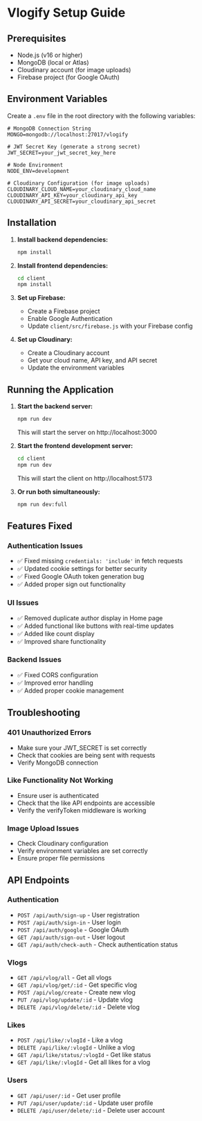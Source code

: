 # Vlogify Setup Guide

## Prerequisites
- Node.js (v16 or higher)
- MongoDB (local or Atlas)
- Cloudinary account (for image uploads)
- Firebase project (for Google OAuth)

## Environment Variables

Create a `.env` file in the root directory with the following variables:

```env
# MongoDB Connection String
MONGO=mongodb://localhost:27017/vlogify

# JWT Secret Key (generate a strong secret)
JWT_SECRET=your_jwt_secret_key_here

# Node Environment
NODE_ENV=development

# Cloudinary Configuration (for image uploads)
CLOUDINARY_CLOUD_NAME=your_cloudinary_cloud_name
CLOUDINARY_API_KEY=your_cloudinary_api_key
CLOUDINARY_API_SECRET=your_cloudinary_api_secret
```

## Installation

1. **Install backend dependencies:**
   ```bash
   npm install
   ```

2. **Install frontend dependencies:**
   ```bash
   cd client
   npm install
   ```

3. **Set up Firebase:**
   - Create a Firebase project
   - Enable Google Authentication
   - Update `client/src/firebase.js` with your Firebase config

4. **Set up Cloudinary:**
   - Create a Cloudinary account
   - Get your cloud name, API key, and API secret
   - Update the environment variables

## Running the Application

1. **Start the backend server:**
   ```bash
   npm run dev
   ```
   This will start the server on http://localhost:3000

2. **Start the frontend development server:**
   ```bash
   cd client
   npm run dev
   ```
   This will start the client on http://localhost:5173

3. **Or run both simultaneously:**
   ```bash
   npm run dev:full
   ```

## Features Fixed

### Authentication Issues
- ✅ Fixed missing `credentials: 'include'` in fetch requests
- ✅ Updated cookie settings for better security
- ✅ Fixed Google OAuth token generation bug
- ✅ Added proper sign out functionality

### UI Issues
- ✅ Removed duplicate author display in Home page
- ✅ Added functional like buttons with real-time updates
- ✅ Added like count display
- ✅ Improved share functionality

### Backend Issues
- ✅ Fixed CORS configuration
- ✅ Improved error handling
- ✅ Added proper cookie management

## Troubleshooting

### 401 Unauthorized Errors
- Make sure your JWT_SECRET is set correctly
- Check that cookies are being sent with requests
- Verify MongoDB connection

### Like Functionality Not Working
- Ensure user is authenticated
- Check that the like API endpoints are accessible
- Verify the verifyToken middleware is working

### Image Upload Issues
- Check Cloudinary configuration
- Verify environment variables are set correctly
- Ensure proper file permissions

## API Endpoints

### Authentication
- `POST /api/auth/sign-up` - User registration
- `POST /api/auth/sign-in` - User login
- `POST /api/auth/google` - Google OAuth
- `GET /api/auth/sign-out` - User logout
- `GET /api/auth/check-auth` - Check authentication status

### Vlogs
- `GET /api/vlog/all` - Get all vlogs
- `GET /api/vlog/get/:id` - Get specific vlog
- `POST /api/vlog/create` - Create new vlog
- `PUT /api/vlog/update/:id` - Update vlog
- `DELETE /api/vlog/delete/:id` - Delete vlog

### Likes
- `POST /api/like/:vlogId` - Like a vlog
- `DELETE /api/like/:vlogId` - Unlike a vlog
- `GET /api/like/status/:vlogId` - Get like status
- `GET /api/like/:vlogId` - Get all likes for a vlog

### Users
- `GET /api/user/:id` - Get user profile
- `PUT /api/user/update/:id` - Update user profile
- `DELETE /api/user/delete/:id` - Delete user account
